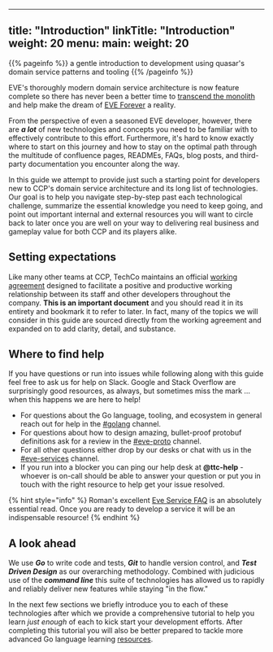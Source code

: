 
---
title: "Introduction"
linkTitle: "Introduction"
weight: 20
menu:
  main:
    weight: 20
---

{{% pageinfo %}}
a gentle introduction to development using quasar's domain service patterns and tooling
{{% /pageinfo %}}

EVE's thoroughly modern domain service architecture is now feature complete so there has never been a better time to [transcend the monolith](https://wiki.ccpgames.com/display/\~kristinn/2017/07/04/Life+Outside+of+the+Monolith) and help make the dream of [EVE Forever](https://wiki.ccpgames.com/display/CCP/2020/06/15/CEOBlog2020w24+-+EVE+Forever) a reality.

From the perspective of even a seasoned EVE developer, however, there are _**a lot**_ of new technologies and concepts you need to be familiar with to effectively contribute to this effort. Furthermore, it's hard to know exactly where to start on this journey and how to stay on the optimal path through the multitude of confluence pages, READMEs, FAQs, blog posts, and third-party documentation you encounter along the way.

In this guide we attempt to provide just such a starting point for developers new to CCP's domain service architecture and its long list of technologies. Our goal is to help you navigate step-by-step past each technological challenge, summarize the essential knowledge you need to keep going, and point out important internal and external resources you will want to circle back to later once you are well on your way to delivering real business and gameplay value for both CCP and its players alike.

## Setting expectations

Like many other teams at CCP, TechCo maintains an official [working agreement](https://wiki.ccpgames.com/display/TECHCO/Working+agreement+with+teams+collaborating+with+Team+Tech-Co) designed to facilitate a positive and productive working relationship between its staff and other developers throughout the company. **This is an important document** and you should read it in its entirety and bookmark it to refer to later. In fact, many of the topics we will consider in this guide are sourced directly from the working agreement and expanded on to add clarity, detail, and substance.

## Where to find help

If you have questions or run into issues while following along with this guide feel free to ask us for help on Slack. Google and Stack Overflow are surprisingly good resources, as always, but sometimes miss the mark ... when this happens we are here to help!

* For questions about the Go language, tooling, and ecosystem in general reach out for help in the [#golang](https://ccpgames.slack.com/messages/golang/) channel.
* For questions about how to design amazing, bullet-proof protobuf definitions ask for a review in the [#eve-proto](https://ccpgames.slack.com/messages/eve-proto/) channel.
* For all other questions either drop by our desks or chat with us in the [#eve-services](https://ccpgames.slack.com/messages/eve-services/) channel.
* If you run into a blocker you can ping our help desk at **@ttc-help** - whoever is on-call should be able to answer your question or put you in touch with the right resource to help get your issue resolved.

{% hint style="info" %}
Roman's excellent [Eve Service FAQ](https://wiki.ccpgames.com/pages/viewpage.action?pageId=160078718) is an absolutely essential read. Once you are ready to develop a service it will be an indispensable resource!
{% endhint %}

## A look ahead

We use _**Go**_ to write code and tests, _**Git**_ to handle version control, and _**Test Driven Design**_ as our overarching methodology. Combined with judicious use of the _**command line**_ this suite of technologies has allowed us to rapidly and reliably deliver new features while staying "in the flow."

In the next few sections we briefly introduce you to each of these technologies after which we provide a comprehensive tutorial to help you learn _just enough_ of each to kick start your development efforts. After completing this tutorial you will also be better prepared to tackle more advanced Go language learning [resources](https://www.gopl.io).
